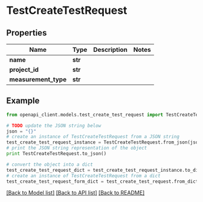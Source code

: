 # TestCreateTestRequest


## Properties

Name | Type | Description | Notes
------------ | ------------- | ------------- | -------------
**name** | **str** |  | 
**project_id** | **str** |  | 
**measurement_type** | **str** |  | 

## Example

```python
from openapi_client.models.test_create_test_request import TestCreateTestRequest

# TODO update the JSON string below
json = "{}"
# create an instance of TestCreateTestRequest from a JSON string
test_create_test_request_instance = TestCreateTestRequest.from_json(json)
# print the JSON string representation of the object
print TestCreateTestRequest.to_json()

# convert the object into a dict
test_create_test_request_dict = test_create_test_request_instance.to_dict()
# create an instance of TestCreateTestRequest from a dict
test_create_test_request_form_dict = test_create_test_request.from_dict(test_create_test_request_dict)
```
[[Back to Model list]](../README.md#documentation-for-models) [[Back to API list]](../README.md#documentation-for-api-endpoints) [[Back to README]](../README.md)


